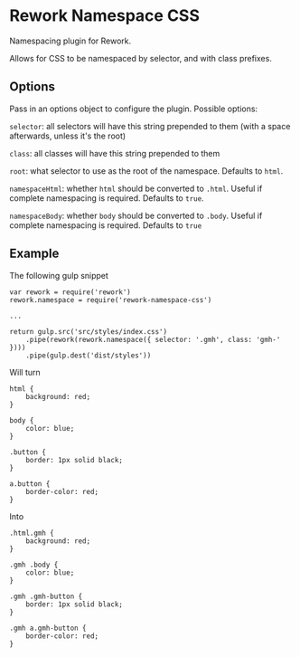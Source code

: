 Rework Namespace CSS
======

Namespacing plugin for Rework.

Allows for CSS to be namespaced by selector, and with class prefixes.


## Options

Pass in an options object to configure the plugin. Possible options:

`selector`: all selectors will have this string prepended to them (with a space afterwards, unless it's the root)

`class`: all classes will have this string prepended to them

`root`: what selector to use as the root of the namespace. Defaults to `html`.

`namespaceHtml`: whether `html` should be converted to `.html`. Useful if complete namespacing is required. Defaults to `true`.

`namespaceBody`: whether `body` should be converted to `.body`. Useful if complete namespacing is required. Defaults to `true`


## Example

The following gulp snippet

    var rework = require('rework')
    rework.namespace = require('rework-namespace-css')
    
    ...
    
    return gulp.src('src/styles/index.css')
        .pipe(rework(rework.namespace({ selector: '.gmh', class: 'gmh-' })))
        .pipe(gulp.dest('dist/styles'))

Will turn

    html {
        background: red;
    }    
    
    body {
        color: blue;
    }
    
    .button {
        border: 1px solid black;
    }
    
    a.button {
        border-color: red;
    }

Into

    .html.gmh {
        background: red;
    }    

    .gmh .body {
        color: blue;
    }

    .gmh .gmh-button {
        border: 1px solid black;
    }

    .gmh a.gmh-button {
        border-color: red;
    }

